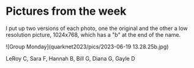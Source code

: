 # Pictures from the week

I put up two versions of each photo, one the original and the other a low resolution picture, 1024x768, 
which has a "b" at the end of the name.

![Group Monday](quarknet2023/pics/2023-06-19 13.28.25b.jpg)

LeRoy C, Sara F, Hannah B, Bill G, Diana G, Gayle D<br>

